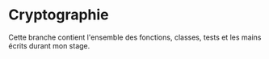 # Cryptographie
Cette branche contient l'ensemble des fonctions, classes, tests et les mains écrits durant mon stage.


